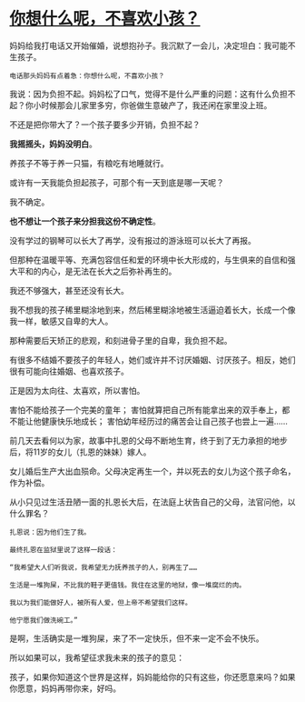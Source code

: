 # [你想什么呢，不喜欢小孩？](https://github.com/platojobs/agenda/issues/22)

妈妈给我打电话又开始催婚，说想抱孙子。我沉默了一会儿，决定坦白：我可能不生孩子。

`电话那头妈妈有点着急：你想什么呢，不喜欢小孩？`

我说：因为负担不起。妈妈松了口气，觉得不是什么严重的问题：这有什么负担不起？你小时候那会儿家里多穷，你爸做生意破产了，我还闲在家里没上班。

不还是把你带大了？一个孩子要多少开销，负担不起？

**我摇摇头，妈妈没明白**。

养孩子不等于养一只猫，有粮吃有地睡就行。

或许有一天我能负担起孩子，可那个有一天到底是哪一天呢？

我不确定。

**也不想让一个孩子来分担我这份不确定性**。

没有学过的钢琴可以长大了再学，没有报过的游泳班可以长大了再报。

但那种在温暖平等、充满包容信任和爱的环境中长大形成的，与生俱来的自信和强大平和的内心，是无法在长大之后弥补再生的。

我还不够强大，甚至还没有长大。

我不想我的孩子稀里糊涂地到来，然后稀里糊涂地被生活逼迫着长大，长成一个像我一样，敏感又自卑的大人。

那种需要后天矫正的悲观，和刻进骨子里的自卑，我负担不起。

有很多不结婚不要孩子的年轻人，她们或许并不讨厌婚姻、讨厌孩子。相反，她们很有可能向往婚姻、也喜欢孩子。

正是因为太向往、太喜欢，所以害怕。

害怕不能给孩子一个完美的童年；
害怕就算把自己所有能拿出来的双手奉上，都不能让他健康快乐地成长；
害怕幼年经历过的痛苦会让自己孩子也尝上一遍……

前几天去看何以为家，故事中扎恩的父母不断地生育，终于到了无力承担的地步后，将11岁的女儿（扎恩的妹妹）嫁人。

女儿婚后生产大出血殒命。父母决定再生一个，并以死去的女儿为这个孩子命名，作为补偿。

从小只见过生活丑陋一面的扎恩长大后，在法庭上状告自己的父母，法官问他，以什么罪名？

```
扎恩说：因为他们生了我。

最终扎恩在监狱里说了这样一段话：

“我希望大人们听我说，我希望无力抚养孩子的人，别再生了……

生活是一堆狗屎，不比我的鞋子更值钱。我住在这里的地狱，像一堆腐烂的肉。

我以为我们能做好人，被所有人爱，但上帝不希望我们这样。

他宁愿我们做洗碗工。”

```

是啊，生活确实是一堆狗屎，来了不一定快乐，但不来一定不会不快乐。

所以如果可以，我希望征求我未来的孩子的意见：

孩子，如果你知道这个世界是这样，妈妈能给你的只有这些，你还愿意来吗？如果你愿意，妈妈再带你来，好吗。